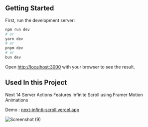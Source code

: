 
## Getting Started

First, run the development server:

```bash
npm run dev
# or
yarn dev
# or
pnpm dev
# or
bun dev
```

Open [http://localhost:3000](http://localhost:3000) with your browser to see the result.

## Used In this Project
Next 14 Server Actions Features
Infinite Scroll using Framer Motion Animations 

Demo : [next-infinti-scroll.vercel.app](https://next-infinti-scroll.vercel.app/)

![Screenshot (9)](https://github.com/aliallam98/Next-Infinti-Scroll/assets/143597465/dc1c3ab7-c51c-44da-a271-3533108c1aea)

